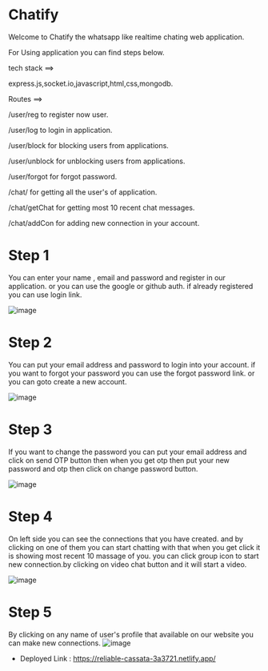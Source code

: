 # Chatify

Welcome to Chatify the whatsapp like realtime chating web application.

For Using application you can find steps below.

tech stack ==>

express.js,socket.io,javascript,html,css,mongodb.

Routes ==>

/user/reg to register now user.

/user/log to login in application.

/user/block for blocking users from applications.

/user/unblock for unblocking users from applications.

/user/forgot for forgot password.

/chat/ for getting all the user's of application.

/chat/getChat for getting most 10 recent chat messages.

/chat/addCon for adding new connection in your account.

# Step 1
You can enter your name , email and password and register in our application. or you can use the google or github auth. if already registered you can use login link.

![image](https://github.com/haseeb1233/cruel-scale-8764/assets/112821956/c6edef32-dbda-4439-9840-5685770fbcf8)

# Step 2

You can put your email address and password to login into your account. if you want to forgot your password you can use the forgot password link. or you can goto create a new account.

![image](https://github.com/haseeb1233/cruel-scale-8764/assets/112821956/0089093d-1af6-4021-9522-d8febda0f4ad)

# Step 3

If you want to change the password you can put your email address and click on send OTP button then when you get otp then put your new password and otp then click on change password button.

![image](https://github.com/haseeb1233/cruel-scale-8764/assets/112821956/60e23466-8f9d-4b18-bd0f-41a143a5e660)

# Step 4

On left side you can see the connections that you have created. and by clicking on one of them you can start chatting with that when you get click it is showing most recent 10 massage of you. you can click group icon to start new connection.by clicking on video chat button and it will start a video.

![image](https://github.com/haseeb1233/cruel-scale-8764/assets/112821956/5f9c59b8-b49c-4ea7-9d00-a98a9adcdbe6)

# Step 5

By clicking on any name of user's profile that available on our website you can make new connections.
![image](https://github.com/haseeb1233/cruel-scale-8764/assets/112821956/e16f38f1-14a3-41e7-be55-2763f8d00a76)



* Deployed Link : https://reliable-cassata-3a3721.netlify.app/




